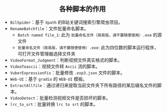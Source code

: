 <h2 style="text-align: center;">各种脚本的作用</h2>

- `BilSpider`：基于 `Xpath` 的B站关键词搜索引擎爬虫项目。
- `RenameBatchfile`：文件批量命名脚本。
  - `Batch named file_1`: 此为 `批量命名文件（简易版，请不要随便使用）.exe` 的源文件
  - `批量命名文件（简易版，请不要随便使用）.exe`: 此为四位数的脚本运行程序，可打开文件管理器选择文件夹
- `VideoFormat_Judgment`：判断视频文件真实格式的脚本。
- `VideoToascii`：视频文件转 `Ascii` 流的脚本。
- `VuberExpressionFix`：批量修改 `.exp3.json` 文件的脚本。
- `Web-UI`：基于 `gradio` 的 `WEB-UI` 模板。
- `ExtractAllfile`：通过递归来提取当前文件夹下所有路径的某后缀名文件的脚本。
- `VideoDetect`：批量检测视频文件是否损坏的脚本。
- `lrc_to_srt`：批量转换 `lrc to srt` 的脚本。
